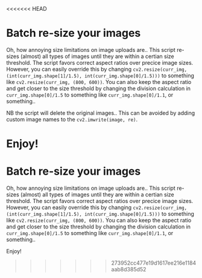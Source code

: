 <<<<<<< HEAD
# Batch re-size your images 

Oh, how annoying size limitations on image uploads are.. This script re-sizes (almost) all types of images until they are within a certian size threshold. The script favors correct aspect ratios over precice image sizes. However, you can easily override this by changing ```cv2.resize(curr_img, (int(curr_img.shape[1]/1.5), int(curr_img.shape[0]/1.5)))``` to something like ```cv2.resize(curr_img, (800, 600))```. You can also keep the aspect ratio and get closer to the size threshold by changing the division calculation in ```curr_img.shape[0]/1.5``` to something like ```curr_img.shape[0]/1.1```, or something.. 

NB the script will delete the original images.. This can be avoided by adding custom image names to the ```cv2.imwrite(image, re)```.


Enjoy!
=======
# Batch re-size your images 

Oh, how annoying size limitations on image uploads are.. This script re-sizes (almost) all types of images until they are within a certian size threshold. The script favors correct aspect ratios over precice image sizes. However, you can easily override this by changing ```cv2.resize(curr_img, (int(curr_img.shape[1]/1.5), int(curr_img.shape[0]/1.5)))``` to something like ```cv2.resize(curr_img, (800, 600))```. You can also keep the aspect ratio and get closer to the size threshold by changing the division calculation in ```curr_img.shape[0]/1.5``` to something like ```curr_img.shape[0]/1.1```, or something.. 

Enjoy!
>>>>>>> 273952cc477e19d1617ee216e1184aab8d385d52
